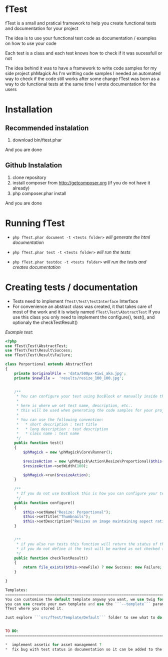 fTest
================================================================================
fTest is a small and pratical framework to help you create functional tests and documentation for your project

The idea is to use your functional test code as documentation / examples on how to use your code

Each test is a class and each test knows how to check if it was sucessfull or not

The idea behind it was to have a framework to write code samples for my side project phMagick
As I'm writting code samples I needed an automated way to check if the code still works after some change
fTest was born as a way to do functional tests at the same time I wrote documentation for the users


Installation
================================================================================

Recommended instalation
------------------------

1. download bin/ftest.phar

And you are done

Github Instalation
------------------

1. clone repository
2. install composer from http://getcomposer.org (if you do not have it already) 
3. php composer.phar install

And you are done


Running fTest
================================================================================

* ```php fTest.phar document -t <tests folder>``` _will generate the html documentation_

* ```php fTest.phar test -t <tests folder>``` _will run the tests_

* ```php fTest.phar testdoc -t <tests folder>``` _will run the tests and creates documentation_


Creating tests / documentation
================================================================================

* Tests need to implement ```fTest\Test\TestInterface``` Interface
* For convenience an abstract class was created, it that takes care of most of the work and it is wisely named ```fTest\Test\AbstractTest```
  If you use this class you only need to implement the configure(), test(), and optionaly the checkTestResult()
  
_Example test:_


```php
<?php
use fTest\Test\AbstractTest;
use fTest\Test\Result\Success;
use fTest\Test\Result\Failure;

class Porportional extends AbstractTest
{
    private $originalFile = 'data/500px-Kiwi_aka.jpg';
    private $newFile =  'results/resize_100_100.jpg';

   
    /**
     * You can configure your test using DocBlock or manually inside the configure() function.
     * 
     * here is where we set test name, description, etc..
     * this will be used when generating the code samples for your projec
     * 
     * You can use the following convention:
     *   * short description : test title
     *   * long description : test description
     *   * class name : test name
     */
    public function test()
    {
        $phMagick = new \phMagick\Core\Runner();

        $resizeAction = new \phMagick\Action\Resize\Proportional($this->originalFile, $this->newFile);
        $resizeAction->setWidth(100);

        $phMagick->run($resizeAction);
    }
    
    /**
     * If you do not use DocBlock this is how you can configure your test here
     */
    public function configure()
    {
        $this->setName("Resize: Porportional");
        $this->setTitle("Thumbnails");
        $this->setDescription("Resizes an image maintaining aspect ratio");
    }


    /**
     * if you also run tests this function will return the status of the test
     * if you do not define it the test will be marked as not checked (failed!)
     */
    public function checkTestResult()
    {
        return file_exists($this->newFile) ? new Success: new Failure;
    }

}

Templates:
================================================================================
You can customise the default template anyway you want, we use twig for templates.
you can use create your own template and use the ```--template``` parameter to tell
fTest where you stored it.

Just explore ```src/fTest/Template/Default``` folder to see what to do


TO DO:
================================================================================

*  implement assetic for asset management ?
*  fix bug with test status in documentation so it can be added to the docs again (currently we do not get test information from the test command into the doc commnad)
